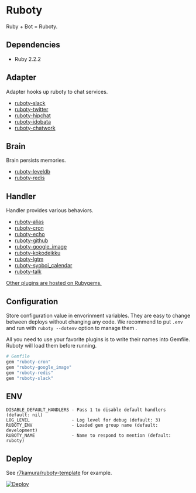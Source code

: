 # Ruboty


Ruby + Bot = Ruboty.

## Dependencies

- Ruby 2.2.2

## Adapter

Adapter hooks up ruboty to chat services.

- [ruboty-slack](https://github.com/r7kamura/ruboty-slack)
- [ruboty-twitter](https://github.com/r7kamura/ruboty-twitter)
- [ruboty-hipchat](https://github.com/r7kamura/ruboty-hipchat)
- [ruboty-idobata](https://github.com/hanachin/ruboty-idobata)
- [ruboty-chatwork](https://github.com/mhag/ruboty-chatwork)

## Brain

Brain persists memories.

- [ruboty-leveldb](https://github.com/nownabe/ruboty-leveldb)
- [ruboty-redis](https://github.com/r7kamura/ruboty-redis)

## Handler

Handler provides various behaviors.

- [ruboty-alias](https://github.com/r7kamura/ruboty-alias)
- [ruboty-cron](https://github.com/r7kamura/ruboty-cron)
- [ruboty-echo](https://github.com/taiki45/ruboty-echo)
- [ruboty-github](https://github.com/r7kamura/ruboty-github)
- [ruboty-google_image](https://github.com/r7kamura/ruboty-google_image)
- [ruboty-kokodeikku](https://github.com/r7kamura/ruboty-kokodeikku)
- [ruboty-lgtm](https://github.com/negipo/ruboty-lgtm)
- [ruboty-syoboi_calendar](https://github.com/r7kamura/ruboty-syoboi_calendar)
- [ruboty-talk](https://github.com/r7kamura/ruboty-talk)

[Other plugins are hosted on Rubygems.](https://rubygems.org/search?utf8=%E2%9C%93&query=ruboty-)

## Configuration

Store configuration value in envorinment variables.
They are easy to change between deploys without changing any code.
We recommend to put `.env` and run with `ruboty --dotenv` option to manage them .

All you need to use your favorite plugins is to write their names into Gemfile.
Ruboty will load them before running.

```ruby
# Gemfile
gem "ruboty-cron"
gem "ruboty-google_image"
gem "ruboty-redis"
gem "ruboty-slack"
```

## ENV

```
DISABLE_DEFAULT_HANDLERS - Pass 1 to disable default handlers (default: nil)
LOG_LEVEL                - Log level for debug (default: 3)
RUBOTY_ENV               - Loaded gem group name (default: development)
RUBOTY_NAME              - Name to respond to mention (default: ruboty)
```

## Deploy

See [r7kamura/ruboty-template](https://github.com/r7kamura/ruboty-template) for example.

[![Deploy](https://www.herokucdn.com/deploy/button.png)](https://heroku.com/deploy?template=https://github.com/r7kamura/ruboty-template)
